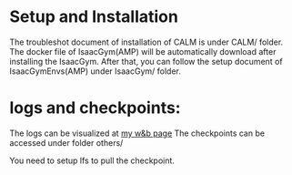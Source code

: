# Setup and Installation

The troubleshot document of installation of CALM is under CALM/ folder.
The docker file of IsaacGym(AMP) will be automatically download after installing the IsaacGym. After that, 
you can follow the setup document of IsaacGymEnvs(AMP) under IsaacGym/ folder. 

# logs and checkpoints:
The logs can be visualized at [my w&b page](https://wandb.ai/yoyostudy/isaacgymenvs)
The checkpoints can be accessed under folder others/

You need to setup lfs to pull the checkpoint. 
 
